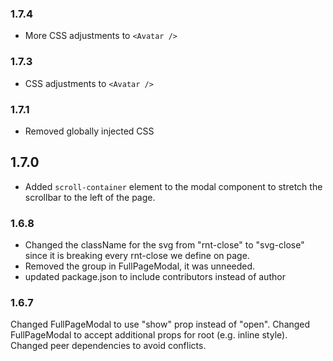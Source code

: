 ### 1.7.4
- More CSS adjustments to `<Avatar />`
### 1.7.3
- CSS adjustments to `<Avatar />`
### 1.7.1
- Removed globally injected CSS
## 1.7.0
- Added `scroll-container` element to the modal component to stretch the scrollbar to the left of the page.
### 1.6.8
- Changed the className for the svg from "rnt-close" to "svg-close" since it is breaking every rnt-close we define on page.
- Removed the group in FullPageModal, it was unneeded.
- updated package.json to include contributors instead of author
### 1.6.7
Changed FullPageModal to use "show" prop instead of "open". Changed FullPageModal to accept additional props for root (e.g. inline style). Changed peer dependencies to avoid conflicts.

